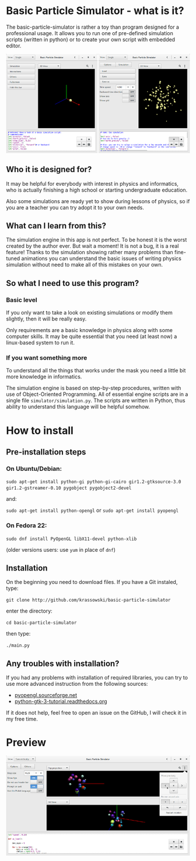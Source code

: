 # Basic Particle Simulator - what is it?

The basic-particle-simulator is rather a toy than program designed for a professional usage.
It allows you to run one of pre-defined simulation scripts (written in python) or to create your own script with embedded editor.

![Preview](https://raw.githubusercontent.com/krassowski/basic-particle-simulator/master/documentation/preview_1.png)

## Who it is designed for?

It may be helpful for everybody with interest in physics and informatics, who is actually finishing a high school or starting undergraduate education.

Also some simulations are ready yet to show during lessons of physics, so if you are a teacher you can try adopt it to your own needs.

## What can I learn from this?

The simulation engine in this app is not perfect. To be honest it is the worst created by the author ever.
But wait a moment! It is not a bug, it is a real feature! Thanks to the simulation showing rather many problems than fine-tuned animations you can understand the basic issues of writing physics simulation without need to make all of this mistakes on your own. 

## So what I need to use this program?

### Basic level

If you only want to take a look on existing simulations or modify them slightly, then it will be really easy. 

Only requirements are a basic knowledge in physics along with some computer skills.
It may be quite essential that you need (at least now) a linux-based system to run it.  

### If you want something more

To understand all the things that works under the mask you need a little bit more knowledge in informatics.

The simulation engine is based on step-by-step procedures, written with use of Object-Oriented Programming.
All of essential engine scripts are in a single file `simulator/simulation.py`.
The scripts are written in Python, thus ability to understand this language will be helpful somehow.

# How to install

## Pre-installation steps

### On Ubuntu/Debian:

`sudo apt-get install python-gi python-gi-cairo gir1.2-gtksource-3.0 gir1.2-gstreamer-0.10 pygobject pygobject2-devel`

and:

`sudo apt-get install python-opengl`
or
`sudo apt-get install pyopengl`

### On Fedora 22:

`sudo dnf install PyOpenGL libX11-devel python-xlib`

(older versions users: use `yum` in place of `dnf`)

## Installation

On the beginning you need to download files. If you have a Git instaled, type:

`git clone http://github.com/krassowski/basic-particle-simulator`

enter the directory:

`cd basic-particle-simulator`

then type:

`./main.py`

## Any troubles with installation?

If you had any problems with installation of required libraries, you can try to use more advanced instruction from the following sources:
 
* [pyopengl.sourceforge.net](http://pyopengl.sourceforge.net/documentation/installation.html)
* [python-gtk-3-tutorial.readthedocs.org](https://python-gtk-3-tutorial.readthedocs.org/en/latest/install.html)

If it does not help, feel free to open an issue on the GitHub, I will check it in my free time.

# Preview

![Preview](https://raw.githubusercontent.com/krassowski/basic-particle-simulator/master/documentation/preview_2.png)
